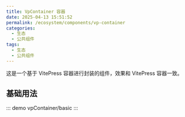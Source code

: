 ```yaml
---
title: VpContainer 容器
date: 2025-04-13 15:51:52
permalink: /ecosystem/components/vp-container
categories:
  - 生态
  - 公共组件
tags:
  - 生态
  - 公共组件
---
```


这是一个基于 VitePress 容器进行封装的组件，效果和 VitePress 容器一致。

## 基础用法

::: demo
vpContainer/basic
:::
